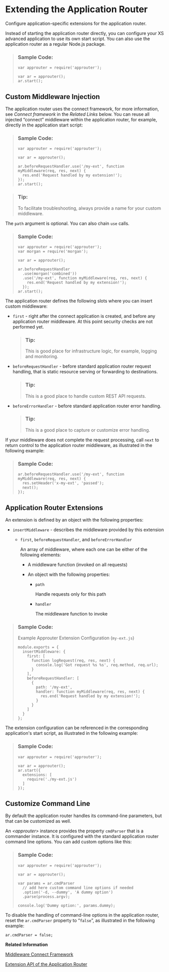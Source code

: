 <!-- loio9d29c387473a4627b127c5b8d09ef234 -->

# Extending the Application Router

Configure application-specific extensions for the application router.



Instead of starting the application router directly, you can configure your XS advanced application to use its own start script. You can also use the application router as a regular Node.js package.

> ### Sample Code:  
> ```
> var approuter = require('approuter');
> 
> var ar = approuter();
> ar.start();
> ```



## Custom Middleware Injection

The application router uses the connect framework, for more information, see *Connect framework* in the *Related Links* below. You can reuse all injected “connect” middleware within the application router, for example, directly in the application start script:

> ### Sample Code:  
> ```
> var approuter = require('approuter');
> 
> var ar = approuter();
> 
> ar.beforeRequestHandler.use('/my-ext', function myMiddleware(req, res, next) {
>   res.end('Request handled by my extension!');
> });
> ar.start();
> ```

> ### Tip:  
> To facilitate troubleshooting, always provide a name for your custom middleware.

The `path` argument is optional. You can also chain `use` calls.

> ### Sample Code:  
> ```
> var approuter = require('approuter');
> var morgan = require('morgan');
> 
> var ar = approuter();
> 
> ar.beforeRequestHandler
>   .use(morgan('combined'))
>   .use('/my-ext', function myMiddleware(req, res, next) {
>     res.end('Request handled by my extension!');
>   });
> ar.start();
> ```

The application router defines the following slots where you can insert custom middleware:

-   `first` - right after the connect application is created, and before any application router middleware. At this point security checks are not performed yet.

    > ### Tip:  
    > This is good place for infrastructure logic, for example, logging and monitoring.

-   `beforeRequestHandler` - before standard application router request handling, that is static resource serving or forwarding to destinations.

    > ### Tip:  
    > This is a good place to handle custom REST API requests.

-   `beforeErrorHandler` - before standard application router error handling.

    > ### Tip:  
    > This is a good place to capture or customize error handling.


If your middleware does not complete the request processing, call `next` to return control to the application router middleware, as illustrated in the following example:

> ### Sample Code:  
> ```
> ar.beforeRequestHandler.use('/my-ext', function myMiddleware(req, res, next) {
>   res.setHeader('x-my-ext', 'passed');
>   next();
> });
> ```



## Application Router Extensions

An extension is defined by an object with the following properties:

-   `insertMiddleware` - describes the middleware provided by this extension

    -   `first`, `beforeRequestHandler`, and `beforeErrorHandler`

        An array of middleware, where each one can be either of the following elements:

        -   A middleware function \(invoked on all requests\)

        -   An object with the following properties:

            -   `path`

                Handle requests only for this path

            -   `handler`

                The middleware function to invoke


> ### Sample Code:  
> Example Approuter Extension Configuration \(`my-ext.js`\)
> 
> ```
> module.exports = {
>   insertMiddleware: {
>     first: [
>       function logRequest(req, res, next) {
>         console.log('Got request %s %s', req.method, req.url);
>       }
>     ],
>     beforeRequestHandler: [
>       {
>         path: '/my-ext',
>         handler: function myMiddleware(req, res, next) {
>           res.end('Request handled by my extension!');
>         }
>       }
>     ]
>   }
> };
> ```

The extension configuration can be referenced in the corresponding application's start script, as illustrated in the following example:

> ### Sample Code:  
> ```
> var approuter = require('approuter');
> 
> var ar = approuter();
> ar.start({
>   extensions: [
>     require('./my-ext.js')
>   ]
> });
> ```



## Customize Command Line

By default the application router handles its command-line parameters, but that can be customized as well.

An *<approuter\>* instance provides the property `cmdParser` that is a commander instance. It is configured with the standard application router command line options. You can add custom options like this:

> ### Sample Code:  
> ```
> var approuter = require('approuter');
> 
> var ar = approuter();
> 
> var params = ar.cmdParser
>   // add here custom command line options if needed
>   .option('-d, --dummy', 'A dummy option')
>   .parse(process.argv);
> 
> console.log('Dummy option:', params.dummy);
> ```

To disable the handling of command-line options in the application router, reset the `ar.cmdParser` property to “`false`”, as illustrated in the following example:

```
ar.cmdParser = false;
```

**Related Information**  


[Middleware Connect Framework](https://github.com/senchalabs/connect)

[Extension API of the Application Router](Extension_API_of_the_Application_Router_a36f409.md "A detailed list of the features and functions provided by the application router extension API.")


